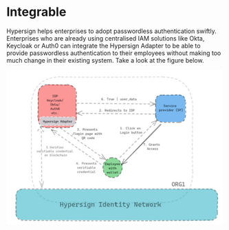 # Integrable

Hypersign helps enterprises to adopt passwordless authentication swiftly. Enterprises who are already using centralised IAM solutions like Okta, Keycloak or Auth0 can integrate the Hypersign Adapter to be able to provide passwordless authentication to their employees without making too much change in their existing system. Take a look at the figure below.

![](<../../../.gitbook/assets/image (11).png>)
